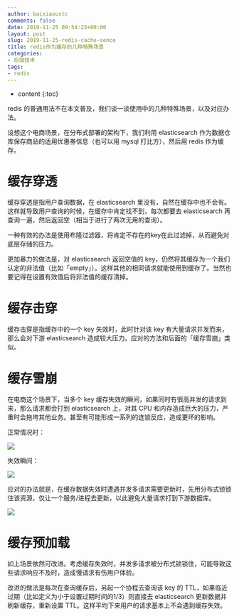```yaml
---
author: baixiaoustc
comments: false
date: 2019-11-25 09:54:23+00:00
layout: post
slug: 2019-11-25-redis-cache-sence
title: redis作为缓存的几种特殊场景
categories:
- 后端技术
tags:
- redis 
---
```


* content 
{:toc}

redis 的普通用法不在本文普及，我们谈一谈使用中的几种特殊场景，以及对应办法。

设想这个电商场景，在分布式部署的架构下，我们利用 elasticsearch 作为数据仓库保存商品的适用优惠券信息（也可以用 mysql 打比方），然后用 redis 作为缓存。


# 缓存穿透

缓存穿透是指用户查询数据，在 elasticsearch 里没有，自然在缓存中也不会有。这样就导致用户查询的时候，在缓存中肯定找不到，每次都要去 elasticsearch 再查询一遍，然后返回空（相当于进行了两次无用的查询）。

一种有效的办法是使用布隆过滤器，将肯定不存在的key在此过滤掉，从而避免对底层存储的压力。

更加暴力的做法是，对 elasticsearch 返回空值的 key，仍然将其缓存为一个我们认定的非法值（比如「empty」）。这样其他的相同请求就能使用到缓存了。当然也要记得在设置有效值后将非法值的缓存清掉。


# 缓存击穿

缓存击穿是指缓存中的一个 key 失效时，此时针对该 key 有大量请求并发而来，那么会对下游 elasticsearch 造成较大压力。应对的方法和后面的「缓存雪崩」类似。


# 缓存雪崩

在电商这个场景下，当多个 key 缓存失效的瞬间，如果同时有很高并发的请求到来，那么请求都会打到 elasticsearch 上，对其 CPU 和内存造成巨大的压力，严重时会拖垮其他业务。甚至有可能形成一系列的连锁反应，造成更坏的影响。

正常情况时：

![](https://baixiao-1309470472.cos.ap-chengdu.myqcloud.com/image/WeWork%20Helper20191125072043.png)

失效瞬间：

![](https://baixiao-1309470472.cos.ap-chengdu.myqcloud.com/image/WeWork%20Helper20191125072141.png)

应对的办法就是，在缓存数据失效时遭遇并发多请求需要更新时，先用分布式锁锁住该资源，仅让一个服务/进程去更新，以此避免大量请求打到下游数据库。

![](https://baixiao-1309470472.cos.ap-chengdu.myqcloud.com/image/WeWork%20Helper20191125073505.png)


# 缓存预加载

如上场景依然可改进。考虑缓存失效时，并发多请求被分布式锁锁住，可能导致这些请求响应不及时，造成慢请求有伤用户体验。

改进的做法是每次在查询缓存后，另起一个协程去查询该 key 的 TTL，如果临近过期（比如定义为小于设置过期时间的1/3）则直接去 elasticsearch 更新数据并刷新缓存，重新设置 TTL。这样平均下来用户的请求基本上不会遇到缓存失效。

